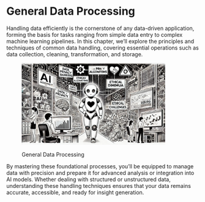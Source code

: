 # General Data Processing

Handling data efficiently is the cornerstone of any data-driven application, forming the basis for tasks ranging from simple data entry to complex machine learning pipelines. In this chapter, we’ll explore the principles and techniques of common data handling, covering essential operations such as data collection, cleaning, transformation, and storage.&#x20;

<div align="left">

<figure><img src="../../../.gitbook/assets/image (115).png" alt="" width="375"><figcaption><p>General Data Processing</p></figcaption></figure>

</div>

By mastering these foundational processes, you’ll be equipped to manage data with precision and prepare it for advanced analysis or integration into AI models. Whether dealing with structured or unstructured data, understanding these handling techniques ensures that your data remains accurate, accessible, and ready for insight generation.
